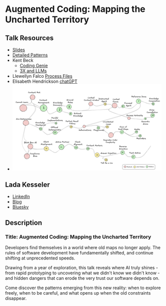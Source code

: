 # Augmented Coding: Mapping the Uncharted Territory

## Talk Resources
* [Slides](https://github.com/lexler/augmented-coding-patterns/raw/refs/heads/main/slides/Augmented%20Coding%20Patterns.pptx)
* [Detailed Patterns](https://github.com/lexler/augmented-coding-patterns)
* Kent Beck 
  * [Coding Genie](https://youtu.be/aSXaxOdVtAQ?t=362) 
  * [3X and LLMs](https://www.youtube.com/watch?v=wh-kwZ6Kvdo)
* Llewellyn Falco [Process Files](https://youtu.be/MMqahx1PRQo?list=PLcTa2e7_ENN8cryNl4LZtszr_gyoqbAVm)
* Elisabeth Hendrickson [chatGPT](https://www.youtube.com/watch?v=ky37oCoyUdI) 
* ![Map](https://github.com/lexler/augmented-coding-patterns/blob/main/slides/map.png?raw=true)

## Lada Kesseler<!-- include: lada.md -->

* [LinkedIn](https://www.linkedin.com/in/lada-kesseler/)
* [Blog](https://lexler.substack.com/)
* [Bluesky](https://bsky.app/profile/lexler.bsky.social)<!-- endInclude -->

## Description
### Title: Augmented Coding: Mapping the Uncharted Territory

Developers find themselves in a world where old maps no longer apply. The rules of software development have fundamentally shifted, and continue shifting at unprecedented speeds.

Drawing from a year of exploration, this talk reveals where AI truly shines - from rapid prototyping to uncovering what we didn't know we didn't know - and hidden dangers that can erode the very trust our software depends on.

Come discover the patterns emerging from this new reality: when to explore freely, when to be careful, and what opens up when the old constraints disappear.
